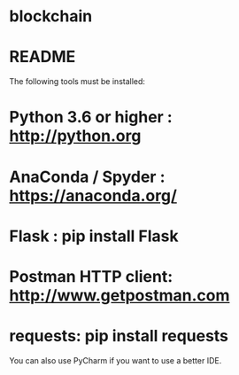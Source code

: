 # blockchain
# README

The following tools must be installed:

# Python 3.6 or higher : http://python.org
# AnaConda / Spyder : https://anaconda.org/
# Flask : pip install Flask
# Postman HTTP client: http://www.getpostman.com
# requests: pip install requests


You can also use PyCharm if you want to use a better IDE.
